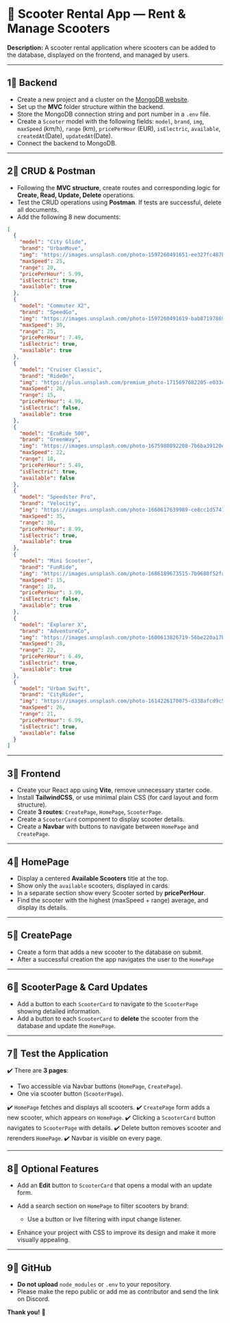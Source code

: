 # 🛴 Scooter Rental App — Rent & Manage Scooters

**Description:**
A scooter rental application where scooters can be added to the database, displayed on the frontend, and managed by users.

---

## 1⃣️ Backend

- Create a new project and a cluster on the [MongoDB website](https://cloud.mongodb.com/).
- Set up the **MVC** folder structure within the backend.
- Store the MongoDB connection string and port number in a `.env` file.
- Create a `Scooter` model with the following fields:
  `model`, `brand`, `img`, `maxSpeed` (km/h), `range` (km), `pricePerHour` (EUR), `isElectric`, `available`, `createdAt`(Date), `updatedAt`(Date).
- Connect the backend to MongoDB.

---

## 2⃣️ CRUD & Postman

- Following the **MVC structure**, create routes and corresponding logic for **Create, Read, Update, Delete** operations.
- Test the CRUD operations using **Postman**. If tests are successful, delete all documents.
- Add the following 8 new documents:

```json
[
  {
    "model": "City Glide",
    "brand": "UrbanMove",
    "img": "https://images.unsplash.com/photo-1597260491651-ee327fc487b1?w=500&auto=format&fit=crop&q=60&ixlib=rb-4.1.0&ixid=M3wxMjA3fDB8MHxzZWFyY2h8MTJ8fHNjb290ZXJ8ZW58MHx8MHx8fDA%3D",
    "maxSpeed": 25,
    "range": 20,
    "pricePerHour": 5.99,
    "isElectric": true,
    "available": true
  },
  {
    "model": "Commuter X2",
    "brand": "SpeedGo",
    "img": "https://images.unsplash.com/photo-1597260491619-bab87197869f?w=500&auto=format&fit=crop&q=60&ixlib=rb-4.1.0&ixid=M3wxMjA3fDB8MHxzZWFyY2h8M3x8c2Nvb3RlcnxlbnwwfHwwfHx8MA%3D%3D",
    "maxSpeed": 30,
    "range": 25,
    "pricePerHour": 7.49,
    "isElectric": true,
    "available": true
  },
  {
    "model": "Cruiser Classic",
    "brand": "RideOn",
    "img": "https://plus.unsplash.com/premium_photo-1715697682205-e033c9ec5efa?w=500&auto=format&fit=crop&q=60&ixlib=rb-4.1.0&ixid=M3wxMjA3fDB8MHxzZWFyY2h8MTd8fHNjb290ZXJ8ZW58MHx8MHx8fDA%3D",
    "maxSpeed": 20,
    "range": 15,
    "pricePerHour": 4.99,
    "isElectric": false,
    "available": true
  },
  {
    "model": "EcoRide 500",
    "brand": "GreenWay",
    "img": "https://images.unsplash.com/photo-1675980892208-7b6ba39120ea?q=80&w=687&auto=format&fit=crop&ixlib=rb-4.1.0&ixid=M3wxMjA3fDB8MHxwaG90by1wYWdlfHx8fGVufDB8fHx8fA%3D%3D",
    "maxSpeed": 22,
    "range": 18,
    "pricePerHour": 5.49,
    "isElectric": true,
    "available": false
  },
  {
    "model": "Speedster Pro",
    "brand": "Velocity",
    "img": "https://images.unsplash.com/photo-1660617639989-ce8cc1d5741e?q=80&w=1170&auto=format&fit=crop&ixlib=rb-4.1.0&ixid=M3wxMjA3fDB8MHxwaG90by1wYWdlfHx8fGVufDB8fHx8fA%3D%3D",
    "maxSpeed": 35,
    "range": 30,
    "pricePerHour": 8.99,
    "isElectric": true,
    "available": true
  },
  {
    "model": "Mini Scooter",
    "brand": "FunRide",
    "img": "https://images.unsplash.com/photo-1686189673515-7b9680f52fa4?q=80&w=735&auto=format&fit=crop&ixlib=rb-4.1.0&ixid=M3wxMjA3fDB8MHxwaG90by1wYWdlfHx8fGVufDB8fHx8fA%3D%3D",
    "maxSpeed": 15,
    "range": 10,
    "pricePerHour": 3.99,
    "isElectric": false,
    "available": true
  },
  {
    "model": "Explorer X",
    "brand": "AdventureCo",
    "img": "https://images.unsplash.com/photo-1600613826719-56be220a17bb?q=80&w=687&auto=format&fit=crop&ixlib=rb-4.1.0&ixid=M3wxMjA3fDB8MHxwaG90by1wYWdlfHx8fGVufDB8fHx8fA%3D%3D",
    "maxSpeed": 28,
    "range": 22,
    "pricePerHour": 6.49,
    "isElectric": true,
    "available": true
  },
  {
    "model": "Urban Swift",
    "brand": "CityRider",
    "img": "https://images.unsplash.com/photo-1614226170075-d338afcd9c53?q=80&w=880&auto=format&fit=crop&ixlib=rb-4.1.0&ixid=M3wxMjA3fDB8MHxwaG90by1wYWdlfHx8fGVufDB8fHx8fA%3D%3D",
    "maxSpeed": 26,
    "range": 21,
    "pricePerHour": 6.99,
    "isElectric": true,
    "available": false
  }
]
```

---

## 3⃣️ Frontend

- Create your React app using **Vite**, remove unnecessary starter code.
- Install **TailwindCSS**, or use minimal plain CSS (for card layout and form structure).
- Create **3 routes**: `CreatePage`, `HomePage`, `ScooterPage`.
- Create a `ScooterCard` component to display scooter details.
- Create a **Navbar** with buttons to navigate between `HomePage` and `CreatePage`.

---

## 4⃣️ HomePage

- Display a centered **Available Scooters** title at the top.
- Show only the `available` scooters, displayed in cards.
- In a separate section show every Scooter sorted by **pricePerHour**.
- Find the scooter with the highest (maxSpeed + range) average, and display its details.

---

## 5⃣️ CreatePage

- Create a form that adds a new scooter to the database on submit.
- After a successful creation the app navigates the user to the `HomePage`

---

## 6⃣️ ScooterPage & Card Updates

- Add a button to each `ScooterCard` to navigate to the `ScooterPage` showing detailed information.
- Add a button to each `ScooterCard` to **delete** the scooter from the database and update the `HomePage`.

---

## 7⃣️ Test the Application

✔️ There are **3 pages**:

- Two accessible via Navbar buttons (`HomePage`, `CreatePage`).
- One via scooter button (`ScooterPage`).

✔️ `HomePage` fetches and displays all scooters.
✔️ `CreatePage` form adds a new scooter, which appears on `HomePage`.
✔️ Clicking a `ScooterCard` button navigates to `ScooterPage` with details.
✔️ Delete button removes scooter and rerenders `HomePage`.
✔️ Navbar is visible on every page.

---

## 8⃣️ Optional Features

- Add an **Edit** button to `ScooterCard` that opens a modal with an update form.
- Add a search section on `HomePage` to filter scooters by brand:

  - Use a button or live filtering with input change listener.

- Enhance your project with CSS to improve its design and make it more visually appealing.

---

## 9⃣️ GitHub

- **Do not upload** `node_modules` or `.env` to your repository.
- Please make the repo public or add me as contributor and send the link on Discord.

**Thank you!** 🎉
